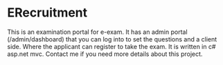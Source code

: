 # ERecruitment 
This is an examination portal for e-exam. It has an admin portal (/admin/dashboard) that you can log into to set the questions 
and a client side. Where the applicant can register to take the exam. It is written in c# asp.net mvc. Contact me if you need 
more details about this project.
